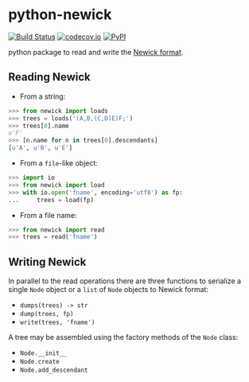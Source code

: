 # python-newick

[![Build Status](https://travis-ci.org/glottobank/python-newick.svg?branch=master)](https://travis-ci.org/glottobank/python-newick)
[![codecov.io](https://codecov.io/github/glottobank/python-newick/coverage.svg?branch=master)](https://codecov.io/github/glottobank/python-newick?branch=master)
[![PyPI](https://badge.fury.io/py/newick.svg)](https://pypi.python.org/pypi/newick)


python package to read and write the 
[Newick format](https://en.wikipedia.org/wiki/Newick_format).


## Reading Newick

- From a string:
```python
>>> from newick import loads
>>> trees = loads('(A,B,(C,D)E)F;')
>>> trees[0].name
u'F'
>>> [n.name for n in trees[0].descendants]
[u'A', u'B', u'E']
```

- From  a `file`-like object:
```python
>>> import io
>>> from newick import load
>>> with io.open('fname', encoding='utf8') as fp:
...     trees = load(fp)
```

- From a file name:
```python
>>> from newick import read
>>> trees = read('fname')
```

## Writing Newick

In parallel to the read operations there are three functions to serialize a single `Node` object or a `list` of `Node`
objects to Newick format:
- `dumps(trees) -> str`
- `dump(trees, fp)`
- `write(trees, 'fname')`

A tree may be assembled using the factory methods of the `Node` class:
- `Node.__init__`
- `Node.create`
- `Node.add_descendant`
